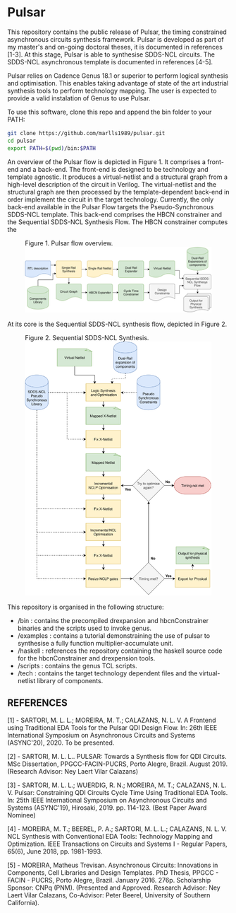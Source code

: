# Pulsar

This repository contains the public release of Pulsar, the timing constrained asynchronous circuits synthesis framework.
Pulsar is developed as part of my master's and on-going doctoral theses, it is documented in references [1-3].
At this stage, Pulsar is able to synthesise SDDS-NCL circuits. The SDDS-NCL asynchronous template is documented in references [4-5].

Pulsar relies on Cadence Genus 18.1 or superior to perform logical synthesis and optimisation.
This enables taking advantage of state of the art industrial synthesis tools to perform technology mapping.
The user is expected to provide a valid instalation of Genus to use Pulsar.

To use this software, clone this repo and append the bin folder to your PATH:
```bash
git clone https://github.com/marlls1989/pulsar.git
cd pulsar
export PATH=$(pwd)/bin:$PATH
```
An overview of the Pulsar flow is depicted in Figure 1.
It comprises a front-end and a back-end.
The front-end is designed to be technology and template agnostic.
It produces a virtual-netlist and a structural graph from a high-level description of the circuit in Verilog.
The virtual-netlist and the structural graph are then processed by the template-dependent back-end in order implement the circuit in the target technology.
Currently, the only back-end available in the Pulsar Flow targets the Pseudo-Synchronous SDDS-NCL template.
This back-end comprises the HBCN constrainer and the Sequential SDDS-NCL Synthesis Flow.
The HBCN constrainer computes the 

<figure class="image">
  <figcaption>Figure 1. Pulsar flow overview.</figcaption>
  <img src="./doc/drflow.svg" alt="Pulsar flow overview."/>
</figure>


At its core is the Sequential SDDS-NCL synthesis flow, depicted in Figure 2.

<figure class="image">
  <figcaption>Figure 2. Sequential SDDS-NCL Synthesis.</figcaption>
  <img src="./doc/SSDDS-Flow.svg" alt="Sequential SDDS-NCL Synthesis."/>
</figure>

This repository is organised in the following structure:
- /bin : contains the precompiled drexpansion and hbcnConstrainer binaries and the scripts used to invoke genus.
- /examples : contains a tutorial demonstraining the use of pulsar to synthesise a fully function multiplier-accumulate unit.
- /haskell : references the repository containing the haskell source code for the hbcnConstrainer and drexpension tools.
- /scripts : contains the genus TCL scripts.
- /tech : contains the target technology dependent files and the virtual-netlist library of components.

## REFERENCES
[1] - SARTORI, M. L. L.; MOREIRA, M. T.; CALAZANS, N. L. V. A Frontend using Traditional EDA Tools for the Pulsar QDI Design Flow. In: 26th IEEE International Symposium on Asynchronous Circuits and Systems (ASYNC'20), 2020. To be presented.

[2] - SARTORI, M. L. L.. PULSAR: Towards a Synthesis flow for QDI Circuits. MSc Dissertation, PPGCC-FACIN-PUCRS, Porto Alegre, Brazil. August 2019. (Research Advisor: Ney Laert Vilar Calazans)

[3] - SARTORI, M. L. L.; WUERDIG, R. N.; MOREIRA, M. T.; CALAZANS, N. L. V. Pulsar: Constraining QDI Circuits Cycle Time Using Traditional EDA Tools. In: 25th IEEE International Symposium on Asynchronous Circuits and Systems (ASYNC'19), Hirosaki, 2019. pp. 114-123. (Best Paper Award Nominee)

[4] - MOREIRA, M. T.; BEEREL, P. A.; SARTORI, M. L. L.; CALAZANS, N. L. V. NCL Synthesis with Conventional EDA Tools: Technology Mapping and Optimization. IEEE Transactions on Circuits and Systems I - Regular Papers, 65(6), June 2018, pp. 1981-1993.

[5] - MOREIRA, Matheus Trevisan. Asynchronous Circuits: Innovations in Components, Cell Libraries and Design Templates. PhD Thesis, PPGCC - FACIN - PUCRS, Porto Alegre, Brazil. January 2016. 276p. Scholarship Sponsor: CNPq (PNM). (Presented and  Approved. Research Advisor: Ney Laert Vilar Calazans, Co-Advisor: Peter Beerel, University of Southern California).
